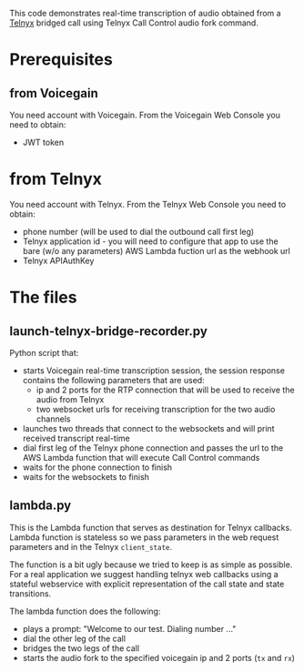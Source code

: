 This code demonstrates real-time transcription of audio obtained from a [Telnyx](https://telnyx.com/) bridged call using Telnyx Call Control audio fork command.

# Prerequisites

## from Voicegain

You need account with Voicegain. From the Voicegain Web Console you need to obtain:
* JWT token

# from Telnyx

You need account with Telnyx. From the Telnyx Web Console you need to obtain:
* phone number (will be used to dial the outbound call first leg)
* Telnyx application id - you will need to configure that app to use the bare (w/o any parameters) AWS Lambda fuction url as the webhook url
* Telnyx APIAuthKey

# The files

## launch-telnyx-bridge-recorder.py

Python script that:
* starts Voicegain real-time transcription session, the session  response contains the following parameters that are used:
  * ip and 2 ports for the RTP connection that will be used to receive the audio from Telnyx
  * two websocket urls for receiving transcription for the two audio channels
* launches two threads that connect to the websockets and will print received transcript real-time
* dial first leg of the Telnyx phone connection and passes the url to the AWS Lambda function that will execute Call Control commands
* waits for the phone connection to finish
* waits for the websockets to finish   

## lambda.py

This is the Lambda function that serves as destination for Telnyx callbacks. Lambda function is stateless so we pass parameters in the web request parameters and in the Telnyx `client_state`.

The function is a bit ugly because we tried to keep is as simple as possible. For a real application we suggest handling telnyx web callbacks using a stateful webservice with explicit representation of the call state and state transitions.

The lambda function does the following:
* plays a prompt: "Welcome to our test. Dialing number ..."
* dial the other leg of the call
* bridges the two legs of the call
* starts the audio fork to the specified voicegain ip and 2 ports (`tx` and `rx`)